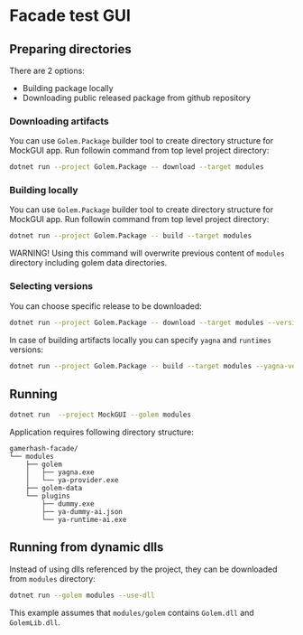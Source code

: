 # Facade test GUI

## Preparing directories

There are 2 options:

- Building package locally
- Downloading public released package from github repository

### Downloading artifacts

You can use `Golem.Package` builder tool to create directory structure for MockGUI app.
Run followin command from top level project directory:

```sh
dotnet run --project Golem.Package -- download --target modules
```

### Building locally

You can use `Golem.Package` builder tool to create directory structure for MockGUI app.
Run followin command from top level project directory:

```sh
dotnet run --project Golem.Package -- build --target modules
```

WARNING! Using this command will overwrite previous content of `modules` directory including
golem data directories.

### Selecting versions

You can choose specific release to be downloaded:

```sh
dotnet run --project Golem.Package -- download --target modules --version pre-rel-v5.0.1
```

In case of building artifacts locally you can specify `yagna` and `runtimes` versions:

```sh
dotnet run --project Golem.Package -- build --target modules --yagna-version pre-rel-v0.16.0-preview.ai.46 --runtime-version v0.2.5
```

## Running

```sh
dotnet run  --project MockGUI --golem modules
```

Application requires following directory structure:

```
gamerhash-facade/
└── modules
    ├── golem
    │   ├── yagna.exe
    │   └── ya-provider.exe
    ├── golem-data
    └── plugins
        ├── dummy.exe
        ├── ya-dummy-ai.json
        └── ya-runtime-ai.exe
```

## Running from dynamic dlls

Instead of using dlls referenced by the project, they can be downloaded from `modules` directory:

```sh
dotnet run --golem modules --use-dll
```

This example assumes that `modules/golem` contains `Golem.dll` and `GolemLib.dll`.
